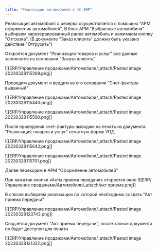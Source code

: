 ```yaml
---
title: "Реализации автомобилей в 1С ERP"
---
```


Реализация автомобиля с резерва осуществляется с помощью "АРМ оформления автомобилей".
В блок АРМ "Выбранные автомобили" выбираем зарезервированный ранее автомобиль и нажимаем кнопку "Отгрузка". (В документе "Заказ клиента" должно быть указано действие "Отгрузить")

Откроется документ "Реализация товаров и услуг" все данные заполнятся на основании "Заказа клиента"

![[ERP/Управление продажами/Автомобили/_attach/Pasted image 20230328115309.png]]

Проводим документ и вводим на его основании "Счет-фактура выданный"

![[ERP/Управление продажами/Автомобили/_attach/Pasted image 20230328115440.png]]

![[ERP/Управление продажами/Автомобили/_attach/Pasted image 20230328115508.png]]

После проведения счет-фактуры выводим на печать из документа "Реализация товаров и услуг" печатную форму УПД

![[ERP/Управление продажами/Автомобили/_attach/Pasted image 20230328115642.png]]

![[ERP/Управление продажами/Автомобили/_attach/Pasted image 20230328115701.png]]

Далее переходим в АРМ "Оформление автомобилей"

При нажатии кнопки «Акты приема передачи» откроется окно
![[ERP/Управление продажами/Автомобили/_attach/акт приема.png]]

В списке выбираем реализацию по которой необходимо создать "Акт приема передачи"

![[ERP/Управление продажами/Автомобили/_attach/Pasted image 20230328120743.png]]

Создается документ "Акт приема передачи", после записи документа он будет доступен для печати

![[ERP/Управление продажами/Автомобили/_attach/Pasted image 20230328121322.png]]